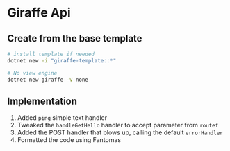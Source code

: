 # Giraffe Api

## Create from the base template

```bash
# install template if needed
dotnet new -i "giraffe-template::*"

# No view engine
dotnet new giraffe -V none
```

## Implementation

1. Added `ping` simple text handler
1. Tweaked the `handleGetHello` handler to accept parameter from `routef`
1. Added the POST handler that blows up, calling the default `errorHandler`
1. Formatted the code using Fantomas
